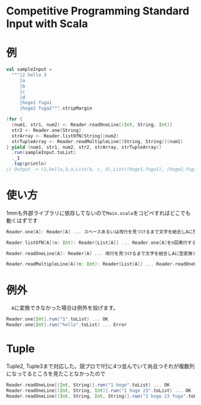 # Competitive Programming Standard Input with Scala
# 例
```scala
val sampleInput =
  """|2 hello 3
     |a
     |b
     |c
     |d
     |hoge1 fuga1
     |hoge2 fuga2""".stripMargin

(for {
  (num1, str1, num2) <- Reader.readOneLine[(Int, String, Int)]
  str2 <- Reader.one[String]
  strArray <- Reader.listOfN[String](num2)
  strTupleArray <- Reader.readMultipleLine[(String, String)](num1)
} yield (num1, str1, num2, str2, strArray, strTupleArray))
  .run(sampleInput.toList)
  ._1
  .tap(println)
// Output -> (2,hello,3,a,List(b, c, d),List((hoge1,fuga1), (hoge2,fuga2)))
```
# 使い方
1mmも外部ライブラリに依存してないので`Main.scala`をコピペすればどこでも動くはずです
```scala
Reader.one[A]: Reader[A] ... スペースあるいは改行を見つけるまで文字を結合しAに型変換する

Reader.listOfN[A](n: Int): Reader[List[A]] ... Reader.one[A]をn回実行する

Reader.readOneLine[A]: Reader[A] ... 改行を見つけるまで文字を結合しAに型変換する

Reader.readMultipleLine[A](n: Int): Reader[List[A]] ... Reader.readOneLine[A]をn回実行する
```

# 例外
　`A`に変換できなかった場合は例外を投げます。
 ```scala
 Reader.one[Int].run("1".toList) ... OK
 Reader.one[Int].run("hello".toList) ... Error
 ```
 
 # Tuple
 Tuple2, Tuple3まで対応した。競プロで1行に4つ並んでいて尚且つそれが複数列になってるところを見たことなかったので
 ```scala
 Reader.readOneLine[(Int, String)].run("1 hoge".toList) ... OK
 Reader.readOneLine[(Int, String, Int)].run("1 hoge 23".toList) ... OK
 Reader.readOneLine[(Int, String, Int, String)].run("1 hoge 23 fuga".toList) ... NG: 未対応
 ```
